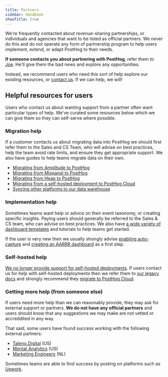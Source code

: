 ```yaml
---
title: Partners
sidebar: Handbook
showTitle: true
---
```


We're frequently contacted about revenue-sharing partnerships, or individuals and agencies that want to be listed as official partners. We never do this and do not operate any form of partnership program to help users implement, extend, or adapt PostHog to their needs.

**If someone contacts you about partnering with PostHog**, refer them to [Joe](https://posthog.com/community/profiles/29070). He'll give them the bad news and explore any opportunities.  

Instead, we recommend users who need this sort of help explore our existing resources, or [contact us](http://app.posthog.com/home#supportModal). If we can help, we will!

## Helpful resources for users
Users who contact us about wanting support from a partner often want particular types of help. We've curated some resources below which we can give them so they can self-serve where possible. 

### Migration help
If a customer contacts us about migrating data into PostHog we should first refer them to the Sales and CS Team, who will advise on best practices, help the team avoid rate limits, and ensure they get appropriate support. We also have guides to help teams migrate data on their own.

- [Migrating from Amplitude to PostHog](/docs/migrate/migrate-from-amplitude)
- [Migrating from Mixpanel to PostHog](/docs/migrate/mixpanel)
- [Migrating from Heap to PostHog](/docs/migrate/heap)
- [Migrating from a self-hosted deployment to PostHog Cloud](/docs/migrate/migrate-to-cloud#between-cloud-instances-eg-us-cloud-to-eu-cloud)
- [Syncing other platforms to our data warehouse](/docs/data-warehouse/setup)

### Implementation help
Sometimes teams want help or advice on their event taxonomy, or creating specific insights. Paying users should generally be referred to the Sales & CS team, who can advise on best practices. We also have [a wide variety of dashboard templates](/templates) and tutorials to help teams get started.

If the user is very new then we usually strongly advise [enabling auto-capture](/docs/product-analytics/autocapture) and [creating an AARRR dashboard](/product-engineers/aarrr-pirate-funnel) as a first step. 

### Self-hosted help
[We no longer provide support for self-hosted deployments](/blog/sunsetting-helm-support-posthog). If users contact us for help with self-hosted deployments then we refer them to [our legacy docs](/docs/self-host) and strongly recommend they [migrate to PostHog Cloud]((/docs/migrate/migrate-to-cloud#between-cloud-instances-eg-us-cloud-to-eu-cloud)).

### Getting more help (from someone else)
If users need more help than we can reasonably provide, they may ask for external support or partners. **We do not have any official partners** and users should know that any suggestions we may make are not vetted or accreddited in any way. 

That said, some users have found success working with the following external partners:

- [Taleno.Digital](https://taleno.digital/) (US)
- [Mentat Analytics](https://www.mentatanalytics.co/) (US)
- [Marketing Engineers](https://marketingengineers.nl/) (NL)

Sometimes teams are able to find success by posting on platforms such as [Upwork](https://www.upwork.com/).